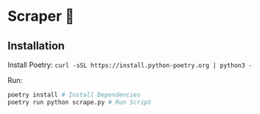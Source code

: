 # Scraper 🐳

## Installation

Install Poetry: `curl -sSL https://install.python-poetry.org | python3 -`

Run:

```sh
poetry install # Install Dependencies
poetry run python scrape.py # Run Script
```